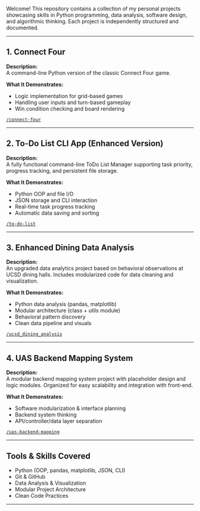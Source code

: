 Welcome! This repository contains a collection of my personal projects showcasing skills in Python programming, data analysis, software design, and algorithmic thinking. Each project is independently structured and documented.

---

##  1. Connect Four

**Description:**  
A command-line Python version of the classic Connect Four game.

**What It Demonstrates:**

- Logic implementation for grid-based games  
- Handling user inputs and turn-based gameplay  
- Win condition checking and board rendering  

 [`/connect-four`](./connect-four)

---

##  2. To-Do List CLI App (Enhanced Version)

**Description:**  
A fully functional command-line ToDo List Manager supporting task priority, progress tracking, and persistent file storage.

**What It Demonstrates:**

- Python OOP and file I/O  
- JSON storage and CLI interaction  
- Real-time task progress tracking  
- Automatic data saving and sorting  

 [`/to-do-list`](./to-do-list)

---

##  3. Enhanced Dining Data Analysis

**Description:**  
An upgraded data analytics project based on behavioral observations at UCSD dining halls. Includes modularized code for data cleaning and visualization.

**What It Demonstrates:**

- Python data analysis (pandas, matplotlib)  
- Modular architecture (class + utils module)  
- Behavioral pattern discovery  
- Clean data pipeline and visuals  

 [`/ucsd_dining_analysis`](./ucsd_dining_analysis)

---

##  4. UAS Backend Mapping System

**Description:**  
A modular backend mapping system project with placeholder design and logic modules. Organized for easy scalability and integration with front-end.

**What It Demonstrates:**

- Software modularization & interface planning  
- Backend system thinking  
- API/controller/data layer separation  

 [`/uas-backend-mapping`](./uas-backend-mapping)

---

##  Tools & Skills Covered

- Python (OOP, pandas, matplotlib, JSON, CLI)  
- Git & GitHub  
- Data Analysis & Visualization  
- Modular Project Architecture  
- Clean Code Practices

---





